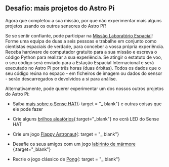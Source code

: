 ## Desafio: mais projetos do Astro Pi

Agora que completou a sua missão, por que não experimentar mais alguns projetos usando os outros sensores do Astro Pi?

Se se sentir confiante, pode participar na [Missão Laboratório Espacial](https://astro-pi.org/missions/space-lab/)! Forme uma equipa de duas a seis pessoas e trabalhe em conjunto como cientistas espaciais de verdade, para conceber a vossa própria experiência. Receba hardware de computador gratuito para a sua missão e escreva o código Python para realizar a sua experiência. Se atingir o estatuto de voo, o seu código será enviado para a Estação Espacial Internacional e será executado no Astro Pi por três horas (duas órbitas). Todos os dados que o seu código reúna no espaço - em ficheiros de imagem ou dados do sensor - serão descarregados e devolvidos a si para análise.

Alternativamente, pode querer experimentar um dos nossos outros projetos do Astro Pi:

+ Saiba [mais sobre o Sense HAT](https://projects.raspberrypi.org/en/projects/getting-started-with-the-sense-hat){: target = "_ blank"} e outras coisas que ele pode fazer

+ Crie alguns [brilhos aleatórios](https://projects.raspberrypi.org/en/projects/sense-hat-random-sparkles){:target="_blank"} no ecrã LED do Sense HAT

+ Crie um jogo [Flappy Astronaut](https://projects.raspberrypi.org/en/projects/flappy-astronaut){: target = "_ blank"}

+ Desafie os seus amigos com um jogo [labirinto de mármore ](https://projects.raspberrypi.org/en/projects/sense-hat-marble-maze){:target="_blank"}

+ Recrie o jogo clássico de [Pong](https://projects.raspberrypi.org/en/projects/sense-hat-pong){: target = "_ blank"}
